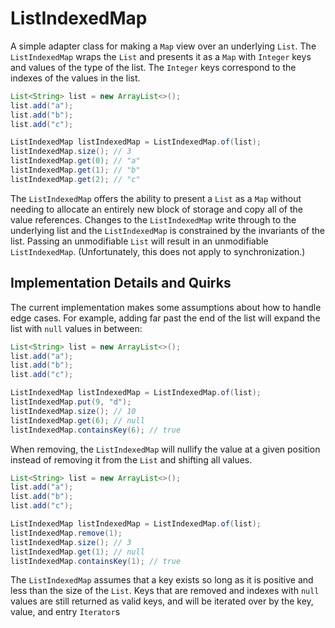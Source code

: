 # ListIndexedMap

A simple adapter class for making a `Map` view over an underlying `List`. The
`ListIndexedMap` wraps the `List` and presents it as a `Map` with `Integer` keys
and values of the type of the list. The `Integer` keys correspond to the indexes
of the values in the list.

```java
List<String> list = new ArrayList<>();
list.add("a");
list.add("b");
list.add("c");

ListIndexedMap listIndexedMap = ListIndexedMap.of(list);
listIndexedMap.size(); // 3
listIndexedMap.get(0); // "a"
listIndexedMap.get(1); // "b"
listIndexedMap.get(2); // "c"
```

The `ListIndexedMap` offers the ability to present a `List` as a `Map` without
needing to allocate an entirely new block of storage and copy all of the value
references. Changes to the `ListIndexedMap` write through to the underlying list
and the `ListIndexedMap` is constrained by the invariants of the list. Passing
an unmodifiable `List` will result in an unmodifiable `ListIndexedMap`.
(Unfortunately, this does not apply to synchronization.)

## Implementation Details and Quirks

The current implementation makes some assumptions about how to handle edge
cases. For example, adding far past the end of the list will expand the list
with `null` values in between:

```java
List<String> list = new ArrayList<>();
list.add("a");
list.add("b");
list.add("c");

ListIndexedMap listIndexedMap = ListIndexedMap.of(list);
listIndexedMap.put(9, "d");
listIndexedMap.size(); // 10
listIndexedMap.get(6); // null
listIndexedMap.containsKey(6); // true
```

When removing, the `ListIndexedMap` will nullify the value at a given position
instead of removing it from the `List` and shifting all values.

```java
List<String> list = new ArrayList<>();
list.add("a");
list.add("b");
list.add("c");

ListIndexedMap listIndexedMap = ListIndexedMap.of(list);
listIndexedMap.remove(1);
listIndexedMap.size(); // 3
listIndexedMap.get(1); // null
listIndexedMap.containsKey(1); // true
```

The `ListIndexedMap` assumes that a key exists so long as it is positive and
less than the size of the `List`. Keys that are removed and indexes with `null`
values are still returned as valid keys, and will be iterated over by the key,
value, and entry `Iterator`s